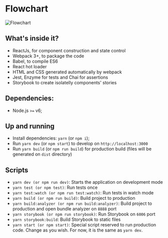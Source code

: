 # Flowchart

![Flowchart](https://henriquemelanda.com.br/assests/img/flow.png)

## What's inside it?
* ReactJs, for component construction and state control
* Webpack 3+, to package the code
* Babel, to compile ES6
* React hot loader
* HTML and CSS generated automatically by webpack
* Jest, Enzyme for tests and Chai for assertions
* Storybook to create isolatelly components' stories

## Dependencies:

- Node.js `>=` v6;

## Up and running

- Install dependencies: `yarn` (or `npm i`);
- Run `yarn dev` (or `npm start`) to develop on `http://localhost:3000`
- Run `yarn build` (or `npm run build`) for production build (files will be generated on `dist` directory)

## Scripts

- `yarn dev (or npm run dev)`: Starts the application on development mode
- `yarn test (or npm test)`: Run tests once
- `yarn test:watch (or npm run test:watch)`: Run tests in watch mode
- `yarn build (or npm run build)`: Build project to production
- `yarn build:analyzer (or npm run build:analyzer)`: Build project to production and open bundle analyzer on `8888` port
- `yarn storybook (or npm run storybook)`: Run Storybook on `6006` port
- `yarn storybook:build`: Build Storybook to static files
- `yarn start (or npm start)`: Special script reserved to run production code. Change as you wish. For now, it is the same as `yarn dev`.
